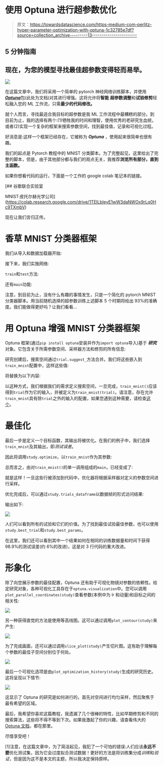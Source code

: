 # 使用 Optuna 进行超参数优化

> 原文：<https://towardsdatascience.com/https-medium-com-perlitz-hyper-parameter-optimization-with-optuna-1c32785e7df?source=collection_archive---------13----------------------->

## 5 分钟指南

## 现在，为您的模型寻找最佳超参数变得轻而易举。

![](img/dbb732bd4ade35bf7abeda0a7553c331.png)

在这篇文章中，我们将采用一个简单的 pytorch 神经网络训练脚本，并使用[***Optuna***](https://optuna.org/)包(此处为文档)对其进行增强。这将允许将**智能** **超参数调整**和**试验修剪**轻松融入您的 ML 工作流，只需**最少的代码修改。**

就个人而言，寻找最适合我目标的超参数是我 ML 工作流程中最糟糕的部分。到目前为止，我的选择有两个:(1)牺牲我的时间和理智，使用优秀的老研究生血统，或者(2)实现一个复杂的框架来搜索参数空间，找到最佳值，记录和可视化过程。

好消息是:这样一个框架已经存在，它被称为 ***Optuna*** ，使用起来很简单也很有趣。

我们的起点是 Pytorch 教程中的 MNIST 分类脚本。为了完整起见，这里给出了完整的脚本，但是，由于其他部分都与我们的观点无关，我推荐**浏览所有部分，直到主函数。**

如果你想看代码的运行，下面是一个工作的 google colab 笔记本的链接。

[](https://colab.research.google.com/drive/1TEILbIeyE1wW3daNWOx9rLq0Hc9TXmbV) [## 谷歌联合实验室

MNIST·皮托尔赫光学公司](https://colab.research.google.com/drive/1TEILbIeyE1wW3daNWOx9rLq0Hc9TXmbV) 

现在让我们言归正传。

# 香草 MNIST 分类器框架

我们从导入和数据加载器开始:

接下来，我们实施网络:

`train`和`test`方法:

还有`main`功能:

注意，到目前为止，没有什么有趣的事情发生，只是一个简化的 pytorch MNIST 分类器脚本。用当前随机选择的超参数训练上述脚本 5 个时期将给出 93%的准确度。我们能做得更好吗？让我们看看…

# 用 Optuna 增强 MNIST 分类器框架

Optuna 框架(通过`pip install optuna`安装并作为`import optuna`导入)基于 ***研究*** 对象。它包含关于所需参数空间、采样器方法和修剪的所有信息:

研究创建后，搜索空间通过`trial.suggest_`方法合并。我们将这些嵌入到`train_mnist`配置中，这样这些值:

将替换为以下内容:

以这种方式，我们根据我们的需求定义搜索空间，一旦完成，`train_mnist()`应该得到`trial`作为它的输入，并被定义为`train_mnist(trial)`。请注意，存在允许`train_mnist`具有除`trial`之外的输入的配置，如果您遇到这种需要，请检查[这个](https://optuna.readthedocs.io/en/latest/faq.html)。

# 最佳化

最后一步是定义一个目标函数，其输出将被优化。在我们的例子中，我们选择`train_mnist`及其输出，即*测试误差*。

因此将调用`study.optimize`，以`train_mnist`作为其参数:

总而言之，由对`train_mnist()`的单一调用组成的`main`，已经变成了:

就是这样！一旦这些行被添加到代码中，优化器将根据采样器对定义的参数空间进行采样。

优化完成后，可以通过`study.trials_dataframe`以数据帧的形式访问结果:

输出如下:

![](img/ba2ab556c6ed1e391adfc20f79564604.png)

人们可以看到所有的试验和它们的价值。为了找到最佳试验最佳参数，也可以使用`study.best_trial`和`study.best_params`。

在这里，我们还可以看到其中一个结果如何在相同的训练数据量和时间下获得 98.9%的测试误差(约 6%的改进)，这是对 3 行代码的重大改进。

# 形象化

除了向您展示参数的最佳配置，Optuna 还有助于可视化物镜对参数的依赖性。给定研究对象，各种可视化工具存在于`optuna.visualization`中。您可以调用`plot_parallel_coordinates(study)`查看参数(本例中为 lr 和动量)和目标之间的相关性:

![](img/e1590651db3fb9a3de3e4dfe85391f70.png)

另一种获得直觉的方法是使用等高线图。这可以通过调用`plot_contour(study)`来产生:

![](img/ded80d20b36541276c3ec836ae23a0ca.png)

为了完成画面，还可以通过调用`slice_plot(study)`产生切片图。这有助于理解每个参数的最佳子空间分别位于何处。

![](img/e82319d88c9b20b87a361e3d0185cadb.png)

最后一个可视化选项是由`plot_optimization_history(study)`生成的研究历史。这将呈现以下情节:

![](img/0876eae536233b707fa701947a251f63.png)

这显示了 Optuna 的研究是如何进行的，首先对空间进行均匀采样，然后聚焦于最有希望的区域。

最后，我希望你喜欢这篇教程，我遗漏了几个很棒的特性，比如早期修剪和不同的搜索算法，这些将不得不等到下次。如果我激起了你的兴趣，请查看伟大的 [Optuna 文档](https://optuna.readthedocs.io/en/stable/tutorial/index.html)，都在那里。

尽情享受吧！

[1]注意，在这篇文章中，为了简洁起见，我犯了一个可怕的错误:人们应该**永远不要**优化测试集，因为它会过度拟合测试数据！更好的方法是将训练集分成*训练*和*验证*，但是因为这不是本文的主题，所以我决定保持原样。